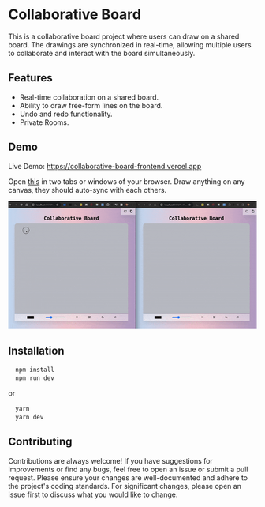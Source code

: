 # Collaborative Board

This is a collaborative board project where users can draw on a shared board. The drawings are synchronized in real-time, allowing multiple users to collaborate and interact with the board simultaneously.

## Features

- Real-time collaboration on a shared board.
- Ability to draw free-form lines on the board.
- Undo and redo functionality.
- Private Rooms.

## Demo

Live Demo: https://collaborative-board-frontend.vercel.app

Open [this](https://collaborative-board-frontend.vercel.app?r=2342342334343) in two tabs or windows of your browser. Draw anything on any canvas, they should auto-sync with each others.


![Preview](preview.gif "Preview")

## Installation

```bash
  npm install
  npm run dev
```

or

```bash
  yarn
  yarn dev
```

## Contributing

Contributions are always welcome! If you have suggestions for improvements or find any bugs, feel free to open an issue or submit a pull request. Please ensure your changes are well-documented and adhere to the project's coding standards. For significant changes, please open an issue first to discuss what you would like to change.
